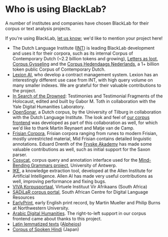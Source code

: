 # Who is using BlackLab?

A number of institutes and companies have chosen BlackLab for their corpus or text analysis projects.

If you're using BlackLab, [let us know](/guide/about.md#contact-us); we'd like to mention your project here!

- The Dutch Language Institute ([INT](https://www.ivdnt.org/)) is leading BlackLab development and uses it for their corpora, such as its internal Corpus of Contemporary Dutch (\~2.2 billion tokens and growing), [Letters as loot](https://brievenalsbuit.ivdnt.org/corpus-frontend/BaB/search/), [Corpus Gysseling](https://corpusgysseling.ivdnt.org/corpus-frontend/Gysseling/search/) and the [Corpus Hedendaags Nederlands](http://chn.ivdnt.org/), a 1+ billion token public Corpus of Contemporary Dutch.
- [Lexion AI](https://www.lexion.ai/), who develop a contract management system. Lexion has an interestingly different use case from INT, with high query volume on many smaller indexes. We are grateful for their valuable contributions to the project.
- [In Search of the Drowned](https://lts.fortunoff.library.yale.edu/): Testimonies and Testimonial Fragments of the Holocaust, edited and built by Gabor M. Toth in collaboration with the Yale Digital Humanities Laboratory.
- [OpenSonar](http://opensonar.ivdnt.org), a Dutch corpus, by the University of Tilburg in collaboration with the Dutch Language Institute. The look and feel of [our corpus frontend](https://github.com/instituutnederlandsetaal/corpus-frontend) was developed as part of this collaboration as well, for which we'd like to thank Martin Reynaert and Matje van de Camp.
- [Frisian Corpora](https://frisian.eu/frisian-corpora/), Frisian corpora ranging from runes to modern Frisian, mostly unrestricted material, Mid Frisian contains detailed linguistic annotations. Eduard Drenth of the [Fryske Akademy](http://fryske-akademy.nl/) has made some valuable contributions as well, such as initial support for the Saxon parser.
- [Cosycat](https://github.com/emanjavacas/cosycat/), corpus query and annotation interface used for the [Mind-Bending Grammars project](https://www.uantwerpen.be/en/projects/mind-bending-grammars/), University of Antwerp.
- [IKE](https://github.com/allenai/ike), a knowledge extraction tool, developed at the Allen Institute for Artificial Intelligence. Allen AI has made very useful contributions as well, improving performance and fixing bugs.
- [VIVA Korpusportaal](https://viva-afrikaans.org/portale/produkte-korpus/access-to-korpusportaal), Virtuele Instituut Vir Afrikaans (South Africa)
- [SADiLaR corpus portal](https://corpus.sadilar.org/corpusportal/search/simple), South African Centre for Digital Language Resources
- [EarlyPrint](https://earlyprint.org/how-to/intro_to_lingustic_search.html), early English print record, by Martin Mueller and Philip Burns at Northwestern University.
- [Arabic Digital Humanities](http://arabic-dh.hum.uu.nl/corpus-frontend/about). The right-to-left
  support in our corpus frontend came about thanks to this project.
- [Latin lemmatized texts](https://blacklab.alpheios.net/latin-texts/search) ([Alpheios](https://alpheios.net/))
- [Corpus of Spoken Hindi](http://www.cosh.site/) (Japan)
